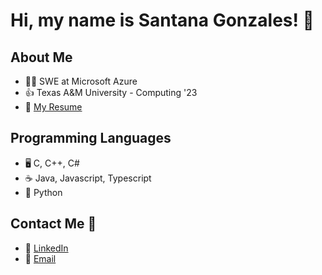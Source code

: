 # Hi, my name is Santana Gonzales! 👋

## About Me
- 👨‍💻 SWE at Microsoft Azure
- 👍 Texas A&M University - Computing '23 
- 📄 [My Resume](https://github.com/santanag1223/Resume/blob/main/SantanaGonzales-Resume.docx.pdf) 

## Programming Languages
- 🖥 C, C++, C#
- :coffee: Java, Javascript, Typescript
- 🐍 Python

## Contact Me 📲
- 🔗 [LinkedIn](https://www.linkedin.com/in/santana-gonzales-990621191/)
- 📧 [Email](mailto:santanag1223@gmail.com)
